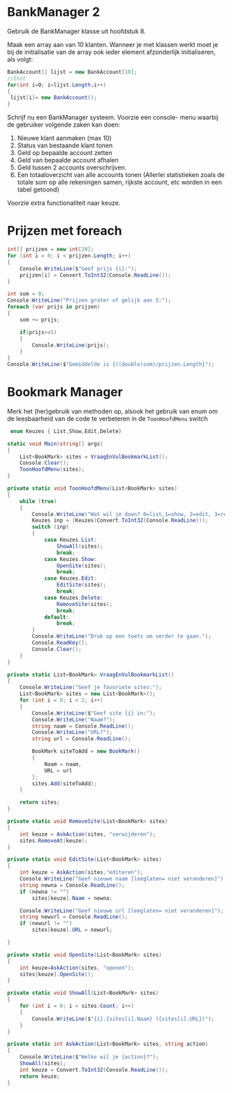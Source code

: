# BankManager 2

Gebruik de BankManager klasse uit hoofdstuk 8.

Maak een array aan van 10 klanten. Wanneer je met klassen werkt moet je bij de initialisatie van de array ook ieder element afzonderlijk initialiseren, als volgt:

```csharp
BankAccount[] lijst = new BankAccount[10];
//Init
for(int i=O; i<lijst.Length;i++)
{ 
 lijst[i]= new BankAccount();
}
```

Schrijf nu een BankManager systeem. Voorzie  een console- menu waarbij de gebruiker volgende zaken kan doen:

1. Nieuwe klant aanmaken (max 10) 
2. Status van bestaande klant tonen 
3. Geld op  bepaalde account zetten 
4. Geld van bepaalde account afhalen 
5. Geld tussen 2 accounts overschrijven.
6. Een totaaloverzicht van alle accounts tonen (Allerlei statistieken zoals de totale som op alle rekeningen samen, rijkste account, etc worden in een tabel getoond)

Voorzie extra functionaliteit naar keuze.

# Prijzen met foreach

```csharp
int[] prijzen = new int[20];
for (int i = 0; i < prijzen.Length; i++)
{
    Console.WriteLine($"Geef prijs {i}:");
    prijzen[i] = Convert.ToInt32(Console.ReadLine());
}

int som = 0;
Console.WriteLine("Prijzen groter of gelijk aan 5:");
foreach (var prijs in prijzen)
{
    som += prijs;

    if(prijs>=5)
    {
        Console.WriteLine(prijs);
    }
}
Console.WriteLine($"Gemiddelde is {((double)som)/prijzen.Length}");
```

# Bookmark Manager

Merk het (her)gebruik van methoden op, alsook het gebruik van enum om de leesbaarheid van de code te verbeteren in de ``ToonHoofdMenu`` switch

```csharp
 enum Keuzes { List,Show,Edit,Delete}

static void Main(string[] args)
{
    List<BookMark> sites = VraagEnVulBookmarkList();
    Console.Clear();
    ToonHoofdMenu(sites);
}

private static void ToonHoofdMenu(List<BookMark> sites)
{
    while (true)
    {
        Console.WriteLine("Wat wil je doen? 0=list,1=show, 2=edit, 3=remove");
        Keuzes inp = (Keuzes)Convert.ToInt32(Console.ReadLine());
        switch (inp)
        {
            case Keuzes.List:
                ShowAll(sites);
                break;
            case Keuzes.Show:
                OpenSite(sites);
                break;
            case Keuzes.Edit:
                EditSite(sites);
                break;
            case Keuzes.Delete:
                RemoveSite(sites);
                break;
            default:
                break;
        }
        Console.WriteLine("Druk op een toets om verder te gaan.");
        Console.ReadKey();
        Console.Clear();
    }
}

private static List<BookMark> VraagEnVulBookmarkList()
{
    Console.WriteLine("Geef je favoriete sites:");
    List<BookMark> sites = new List<BookMark>();
    for (int i = 0; i < 2; i++)
    {
        Console.WriteLine($"Geef site {i} in:");
        Console.WriteLine("Naam?");
        string naam = Console.ReadLine();
        Console.WriteLine("URL?");
        string url = Console.ReadLine();

        BookMark siteToAdd = new BookMark()
        {
            Naam = naam,
            URL = url
        };
        sites.Add(siteToAdd);
    }

    return sites;
}

private static void RemoveSite(List<BookMark> sites)
{
    int keuze = AskAction(sites, "verwijderen");
    sites.RemoveAt(keuze);
}

private static void EditSite(List<BookMark> sites)
{
    int keuze = AskAction(sites,"editeren");
    Console.WriteLine("Geef nieuwe naam [leeglaten= niet veranderen]");
    string newna = Console.ReadLine();
    if (newna != "")
        sites[keuze].Naam = newna;

    Console.WriteLine("Geef nieuwe url [leeglaten= niet veranderen]");
    string newurl = Console.ReadLine();
    if (newurl != "")
        sites[keuze].URL = newurl;

}

private static void OpenSite(List<BookMark> sites)
{
    int keuze=AskAction(sites, "openen");
    sites[keuze].OpenSite();
}

private static void ShowAll(List<BookMark> sites)
{
    for (int i = 0; i < sites.Count; i++)
    {
        Console.WriteLine($"{i}.{sites[i].Naam} ({sites[i].URL})");
    }
}

private static int AskAction(List<BookMark> sites, string action)
{
    Console.WriteLine($"Welke wil je {action}?");
    ShowAll(sites);
    int keuze = Convert.ToInt32(Console.ReadLine());
    return keuze;
}

```